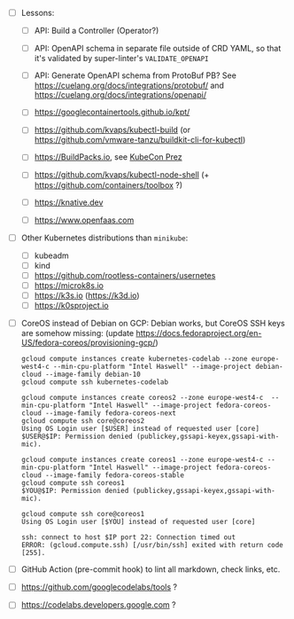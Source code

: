 - [ ] Lessons:

  - [ ] API: Build a Controller (Operator?)
  - [ ] API: OpenAPI schema in separate file outside of CRD YAML, so that it's validated by super-linter's `VALIDATE_OPENAPI`
  - [ ] API: Generate OpenAPI schema from ProtoBuf PB? See https://cuelang.org/docs/integrations/protobuf/ and https://cuelang.org/docs/integrations/openapi/

  - [ ] https://googlecontainertools.github.io/kpt/

  - [ ] https://github.com/kvaps/kubectl-build (or https://github.com/vmware-tanzu/buildkit-cli-for-kubectl)
  - [ ] https://BuildPacks.io, see [KubeCon Prez](https://static.sched.com/hosted_files/kccnceu2021/f3/IntroductionToCloudNativeBuildpacks_StephenLevineJesseBrown_v1.pdf)
  - [ ] https://github.com/kvaps/kubectl-node-shell (+ https://github.com/containers/toolbox ?)
  - [ ] https://knative.dev
  - [ ] https://www.openfaas.com

- [ ] Other Kubernetes distributions than `minikube`:

  - [ ] kubeadm
  - [ ] kind
  - [ ] https://github.com/rootless-containers/usernetes
  - [ ] https://microk8s.io
  - [ ] https://k3s.io (https://k3d.io)
  - [ ] https://k0sproject.io

- [ ] CoreOS instead of Debian on GCP: Debian works, but CoreOS SSH keys are somehow missing:
  (update https://docs.fedoraproject.org/en-US/fedora-coreos/provisioning-gcp/)

      gcloud compute instances create kubernetes-codelab --zone europe-west4-c --min-cpu-platform "Intel Haswell" --image-project debian-cloud --image-family debian-10
      gcloud compute ssh kubernetes-codelab

      gcloud compute instances create coreos2 --zone europe-west4-c  --min-cpu-platform "Intel Haswell" --image-project fedora-coreos-cloud --image-family fedora-coreos-next
      gcloud compute ssh core@coreos2
      Using OS Login user [$USER] instead of requested user [core]
      $USER@$IP: Permission denied (publickey,gssapi-keyex,gssapi-with-mic).

      gcloud compute instances create coreos1 --zone europe-west4-c --min-cpu-platform "Intel Haswell" --image-project fedora-coreos-cloud --image-family fedora-coreos-stable
      gcloud compute ssh coreos1
      $YOU@$IP: Permission denied (publickey,gssapi-keyex,gssapi-with-mic).

      gcloud compute ssh core@coreos1
      Using OS Login user [$YOU] instead of requested user [core]

      ssh: connect to host $IP port 22: Connection timed out
      ERROR: (gcloud.compute.ssh) [/usr/bin/ssh] exited with return code [255].

- [ ] GitHub Action (pre-commit hook) to lint all markdown, check links, etc.

- [ ] https://github.com/googlecodelabs/tools ? 

- [ ] https://codelabs.developers.google.com ?

